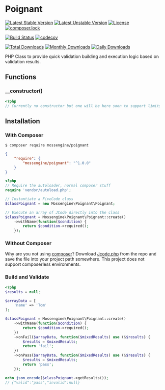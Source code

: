 # Poignant

[![Latest Stable Version](https://poser.pugx.org/mossengine/poignant/v/stable)](https://packagist.org/packages/mossengine/poignant)
[![Latest Unstable Version](https://poser.pugx.org/mossengine/poignant/v/unstable)](https://packagist.org/packages/mossengine/poignant)
[![License](https://poser.pugx.org/mossengine/poignant/license)](https://packagist.org/packages/mossengine/poignant)
[![composer.lock](https://poser.pugx.org/mossengine/poignant/composerlock)](https://packagist.org/packages/mossengine/poignant)

[![Build Status](https://travis-ci.org/Mossengine/Poignant.svg?branch=master)](https://travis-ci.org/Mossengine/Poignant)
[![codecov](https://codecov.io/gh/Mossengine/Poignant/branch/master/graph/badge.svg)](https://codecov.io/gh/Mossengine/Poignant)

[![Total Downloads](https://poser.pugx.org/mossengine/poignant/downloads)](https://packagist.org/packages/mossengine/poignant)
[![Monthly Downloads](https://poser.pugx.org/mossengine/poignant/d/monthly)](https://packagist.org/packages/mossengine/poignant)
[![Daily Downloads](https://poser.pugx.org/mossengine/poignant/d/daily)](https://packagist.org/packages/mossengine/poignant)

PHP Class to provide quick validation building and execution logic based on validation results. 


## Functions
### __constructor()
```php
<?php
// Currently no constructor but one will be here soon to support limits and settings.
```

## Installation

### With Composer

```
$ composer require mossengine/poignant
```

```json
{
    "require": {
        "mossengine/poignant": "^1.0.0"
    }
}
```

```php
<?php
// Require the autoloader, normal composer stuff
require 'vendor/autoload.php';

// Instantiate a FiveCode class
$classPoignant = new Mossengine\Poignant\Poignant;

// Execute an array of JCode directly into the class
$classPoignant = Mossengine\Poignant\Poignant::create()
    ->withName(function($condition) {
        return $condition->required();
    });
```


### Without Composer

Why are you not using [composer](http://getcomposer.org/)? Download [Jcode.php](https://github.com/Mossengine/FiveCode/blob/master/src/FiveCode.php) from the repo and save the file into your project path somewhere. This project does not support composerless environments.

### Build and Validate

```php
<?php
$results = null;

$arrayData = [
    'name' => 'Tom'
];

$classPoignant = Mossengine\Poignant\Poignant::create()
    ->withName(function($condition) {
        return $condition->required();
    })
    ->onFail($arrayData, function($mixedResults) use (&$results) {
        $results = $mixedResults;
        return 'fail';
    })
    ->onPass($arrayData, function($mixedResults) use (&$results) {
        $results = $mixedResults;
        return 'pass';
    });

echo json_encode($classPoignant->getResults());
// {"valid":"pass","invalid":null}
```